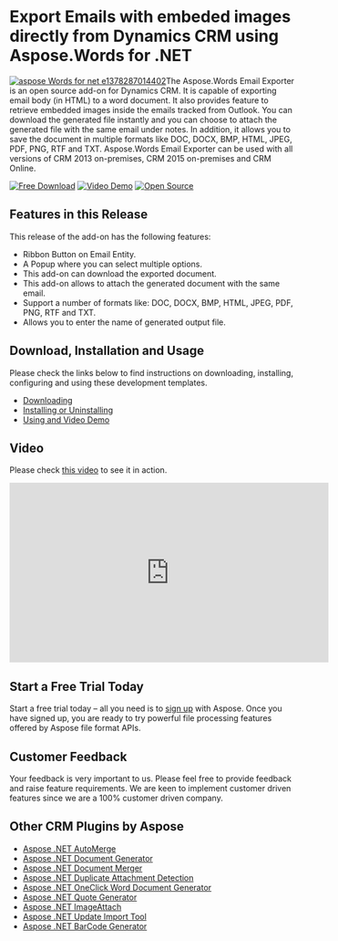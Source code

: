 # Export Emails with embeded images directly from Dynamics CRM using Aspose.Words for .NET

[![aspose Words for net e1378287014402 ](http://www.aspose.com/blogs/wp-content/uploads/2013/09/aspose-Words-for-net-e1378287014402.png "Aspose.Words or .NET logo")](https://www.aspose.com/products/words/net)The Aspose.Words Email Exporter is an open source add-on for Dynamics CRM. It is capable of exporting email body (in HTML) to a word document. It also provides feature to retrieve embedded images inside the emails tracked from Outlook. You can download the generated file instantly and you can choose to attach the generated file with the same email under notes. In addition, it allows you to save the document in multiple formats like DOC, DOCX, BMP, HTML, JPEG, PDF, PNG, RTF and TXT. Aspose.Words Email Exporter can be used with all versions of CRM 2013 on-premises, CRM 2015 on-premises and CRM Online.

[![Free Download](http://cdn.aspose.com/Images/marketplace/free-download-icon-aspose-mp.png "Free Download")](http://goo.gl/Xun3VM "Free Download") [![Video Demo](http://cdn.aspose.com/Images/marketplace/video-demo-icon-aspose-mp.png)](https://youtu.be/HATaDzOMgo4 "Video Demo") [![Open Source](http://cdn.aspose.com/Images/marketplace/open-source-icon-aspose-mp.png "Source Code")](http://goo.gl/j1QEfy "Source Code")

## Features in this Release

This release of the add-on has the following features:

*   Ribbon Button on Email Entity.
*   A Popup where you can select multiple options.
*   This add-on can download the exported document.
*   This add-on allows to attach the generated document with the same email.
*   Support a number of formats like: DOC, DOCX, BMP, HTML, JPEG, PDF, PNG, RTF and TXT.
*   Allows you to enter the name of generated output file.

## Download, Installation and Usage

Please check the links below to find instructions on downloading, installing, configuring and using these development templates.

*   [Downloading](https://docs.aspose.com//display/wordsnet/Email+Exporter+for+Dynamics+CRM#EmailExporterforDynamicsCRM-Downloading)
*   [Installing or Uninstalling](https://docs.aspose.com//display/wordsnet/Email+Exporter+for+Dynamics+CRM#EmailExporterforDynamicsCRM-InstallingorUninstalling)
*   [Using and Video Demo](https://docs.aspose.com//display/wordsnet/Email+Exporter+for+Dynamics+CRM#EmailExporterforDynamicsCRM-Using)

## Video

Please check [this video](https://youtu.be/HATaDzOMgo4) to see it in action.

<iframe allowfullscreen="" frameborder="0" height="315" mce_src="https://www.youtube.com/embed/HATaDzOMgo4?rel=0" src="https://www.youtube.com/embed/HATaDzOMgo4?rel=0" width="560"></iframe>

## Start a Free Trial Today

Start a free trial today – all you need is to [sign up](http://www.aspose.com/community/user/createuser.aspx) with Aspose. Once you have signed up, you are ready to try powerful file processing features offered by Aspose file format APIs.

## Customer Feedback

Your feedback is very important to us. Please feel free to provide feedback and raise feature requirements. We are keen to implement customer driven features since we are a 100% customer driven company.

## Other CRM Plugins by Aspose

*   [Aspose .NET AutoMerge](https://docs.aspose.com//display/wordsnet/AutoMerge+for+Dynamics+CRM)
*   [Aspose .NET Document Generator](https://docs.aspose.com//display/wordsnet/Document+Generator+for+Dynamics+CRM)
*   [Aspose .NET Document Merger](https://docs.aspose.com//display/wordsnet/Document+Merger+for+Dynamics+CRM)
*   [Aspose .NET Duplicate Attachment Detection](https://docs.aspose.com//display/wordsnet/Duplicate+Detection+for+Dynamics+CRM)
*   [Aspose .NET OneClick Word Document Generator](https://docs.aspose.com//display/wordsnet/OneClick+Word+Document+Generator+for+Dynamics+CRM)
*   [Aspose .NET Quote Generator](https://docs.aspose.com//display/wordsnet/Quote+Generator+for+Dynamics+CRM)
*   [Aspose .NET ImageAttach](https://docs.aspose.com//display/imagingnet/ImageAttach+for+Dynamics+CRM)
*   [Aspose .NET Update Import Tool](https://docs.aspose.com//display/cellsnet/Update+Import+Tool+for+Dynamics+CRM)
*   [Aspose .NET BarCode Generator](https://docs.aspose.com//display/barcodenet/BarCode+Generator+for+Dynamics+CRM)
